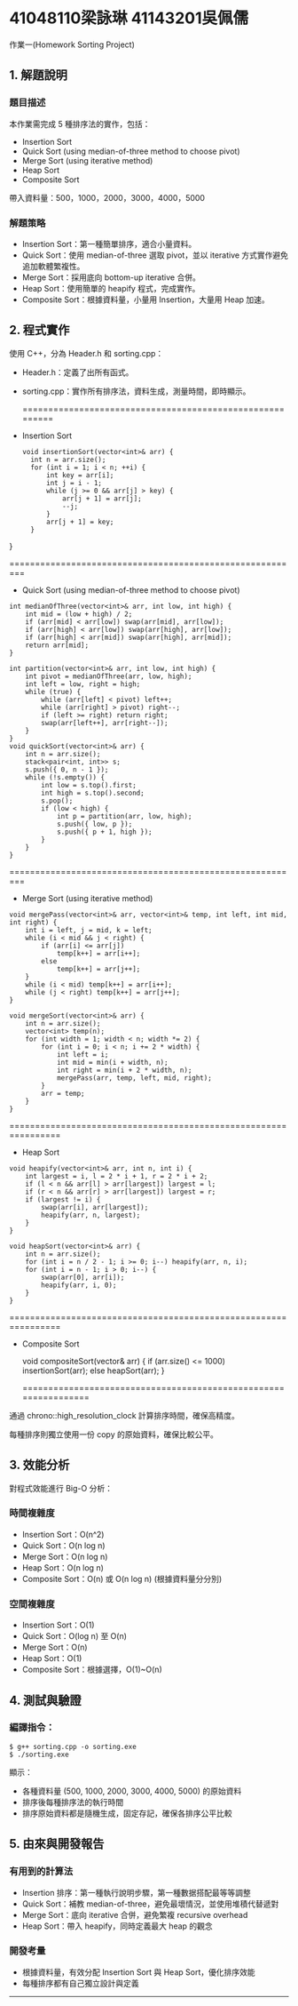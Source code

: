# 41048110梁詠琳 41143201吳佩儒

作業一(Homework Sorting Project)

## 1. 解題說明

### 題目描述
本作業需完成 5 種排序法的實作，包括：
- Insertion Sort
- Quick Sort (using median-of-three method to choose pivot)
- Merge Sort (using iterative method)
- Heap Sort
- Composite Sort

帶入資料量：500，1000，2000，3000，4000，5000

### 解題策略
- Insertion Sort：第一種簡單排序，適合小量資料。
- Quick Sort：使用 median-of-three 選取 pivot，並以 iterative 方式實作避免追加軟體繁複性。
- Merge Sort：採用底向 bottom-up iterative 合併。
- Heap Sort：使用簡單的 heapify 程式，完成實作。
- Composite Sort：根據資料量，小量用 Insertion，大量用 Heap 加速。

## 2. 程式實作

使用 C++，分為 Header.h 和 sorting.cpp：
- Header.h：定義了出所有函式。
- sorting.cpp：實作所有排序法，資料生成，測量時間，即時顯示。
  
  =========================================================
- Insertion Sort
  ```
  void insertionSort(vector<int>& arr) {
    int n = arr.size();
    for (int i = 1; i < n; ++i) {
        int key = arr[i];
        int j = i - 1;
        while (j >= 0 && arr[j] > key) {
            arr[j + 1] = arr[j];
            --j;
        }
        arr[j + 1] = key;
    }
}


  =========================================================
  
- Quick Sort (using median-of-three method to choose pivot)
```
int medianOfThree(vector<int>& arr, int low, int high) {
    int mid = (low + high) / 2;
    if (arr[mid] < arr[low]) swap(arr[mid], arr[low]);
    if (arr[high] < arr[low]) swap(arr[high], arr[low]);
    if (arr[high] < arr[mid]) swap(arr[high], arr[mid]);
    return arr[mid];
}

int partition(vector<int>& arr, int low, int high) {
    int pivot = medianOfThree(arr, low, high);
    int left = low, right = high;
    while (true) {
        while (arr[left] < pivot) left++;
        while (arr[right] > pivot) right--;
        if (left >= right) return right;
        swap(arr[left++], arr[right--]);
    }
}
void quickSort(vector<int>& arr) {
    int n = arr.size();
    stack<pair<int, int>> s;
    s.push({ 0, n - 1 });
    while (!s.empty()) {
        int low = s.top().first;
        int high = s.top().second;
        s.pop();
        if (low < high) {
            int p = partition(arr, low, high);
            s.push({ low, p });
            s.push({ p + 1, high });
        }
    }
}
```
  
=========================================================
  
- Merge Sort (using iterative method)
```
void mergePass(vector<int>& arr, vector<int>& temp, int left, int mid, int right) {
    int i = left, j = mid, k = left;
    while (i < mid && j < right) {
        if (arr[i] <= arr[j])
            temp[k++] = arr[i++];
        else
            temp[k++] = arr[j++];
    }
    while (i < mid) temp[k++] = arr[i++];
    while (j < right) temp[k++] = arr[j++];
}

void mergeSort(vector<int>& arr) {
    int n = arr.size();
    vector<int> temp(n);
    for (int width = 1; width < n; width *= 2) {
        for (int i = 0; i < n; i += 2 * width) {
            int left = i;
            int mid = min(i + width, n);
            int right = min(i + 2 * width, n);
            mergePass(arr, temp, left, mid, right);
        }
        arr = temp;
    }
}
```
  
  ================================================================
  
- Heap Sort
```
void heapify(vector<int>& arr, int n, int i) {
    int largest = i, l = 2 * i + 1, r = 2 * i + 2;
    if (l < n && arr[l] > arr[largest]) largest = l;
    if (r < n && arr[r] > arr[largest]) largest = r;
    if (largest != i) {
        swap(arr[i], arr[largest]);
        heapify(arr, n, largest);
    }
}

void heapSort(vector<int>& arr) {
    int n = arr.size();
    for (int i = n / 2 - 1; i >= 0; i--) heapify(arr, n, i);
    for (int i = n - 1; i > 0; i--) {
        swap(arr[0], arr[i]);
        heapify(arr, i, 0);
    }
}
```
  
  ================================================================
  
- Composite Sort

  void compositeSort(vector<int>& arr) {
    if (arr.size() <= 1000) insertionSort(arr);
    else heapSort(arr);
}

  
  ================================================================
  

通過 chrono::high_resolution_clock 計算排序時間，確保高精度。

每種排序則獨立使用一份 copy 的原始資料，確保比較公平。

## 3. 效能分析

對程式效能進行 Big-O 分析：

### 時間複雜度
- Insertion Sort：O(n^2)
- Quick Sort：O(n log n)
- Merge Sort：O(n log n)
- Heap Sort：O(n log n)
- Composite Sort：O(n) 或 O(n log n) (根據資料量分分別)

### 空間複雜度
- Insertion Sort：O(1)
- Quick Sort：O(log n) 至 O(n)
- Merge Sort：O(n)
- Heap Sort：O(1)
- Composite Sort：根據選擇，O(1)~O(n)

## 4. 測試與驗證

### 編譯指令：
```shell
$ g++ sorting.cpp -o sorting.exe
$ ./sorting.exe
```

顯示：
- 各種資料量 (500, 1000, 2000, 3000, 4000, 5000) 的原始資料
- 排序後每種排序法的執行時間
- 排序原始資料都是隨機生成，固定存記，確保各排序公平比較

## 5. 由來與開發報告

### 有用到的計算法
- Insertion 排序：第一種執行說明步驟，第一種數据搭配最等等調整
- Quick Sort：補教 median-of-three，避免最壞情況，並使用堆積代替遞對
- Merge Sort：底向 iterative 合併，避免繁複 recursive overhead
- Heap Sort：帶入 heapify，同時定義最大 heap 的觀念

### 開發考量
- 根據資料量，有效分配 Insertion Sort 與 Heap Sort，優化排序效能
- 每種排序都有自己獨立設計與定義

---
